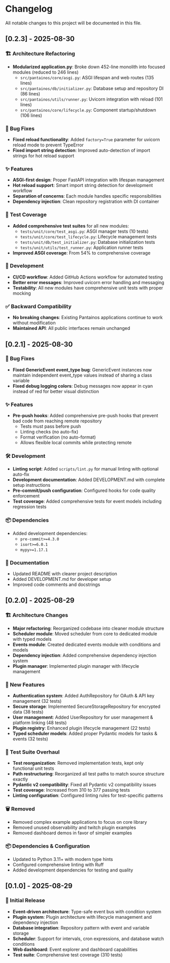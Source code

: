 # Changelog

All notable changes to this project will be documented in this file.

## [0.2.3] - 2025-08-30

### 🏗️ Architecture Refactoring
- **Modularized application.py**: Broke down 452-line monolith into focused modules (reduced to 246 lines)
  - `src/pantainos/core/asgi.py`: ASGI lifespan and web routes (135 lines)
  - `src/pantainos/db/initializer.py`: Database setup and repository DI (86 lines)
  - `src/pantainos/utils/runner.py`: Uvicorn integration with reload (101 lines)
  - `src/pantainos/core/lifecycle.py`: Component startup/shutdown (106 lines)

### 🐛 Bug Fixes
- **Fixed reload functionality**: Added `factory=True` parameter for uvicorn reload mode to prevent TypeError
- **Fixed import string detection**: Improved auto-detection of import strings for hot reload support

### ✨ Features
- **ASGI-first design**: Proper FastAPI integration with lifespan management
- **Hot reload support**: Smart import string detection for development workflow
- **Separation of concerns**: Each module handles specific responsibilities
- **Dependency injection**: Clean repository registration with DI container

### 🧪 Test Coverage
- **Added comprehensive test suites** for all new modules:
  - `tests/unit/core/test_asgi.py`: ASGI manager tests (10 tests)
  - `tests/unit/core/test_lifecycle.py`: Lifecycle management tests
  - `tests/unit/db/test_initializer.py`: Database initialization tests
  - `tests/unit/utils/test_runner.py`: Application runner tests
- **Improved ASGI coverage**: From 54% to comprehensive coverage

### 🔧 Development
- **CI/CD workflow**: Added GitHub Actions workflow for automated testing
- **Better error messages**: Improved uvicorn error handling and messaging
- **Testability**: All new modules have comprehensive unit tests with proper mocking

### ✅ Backward Compatibility
- **No breaking changes**: Existing Pantainos applications continue to work without modification
- **Maintained API**: All public interfaces remain unchanged

## [0.2.1] - 2025-08-30

### 🐛 Bug Fixes
- **Fixed GenericEvent event_type bug**: GenericEvent instances now maintain independent event_type values instead of sharing a class variable
- **Fixed debug logging colors**: Debug messages now appear in cyan instead of red for better visual distinction

### ✨ Features
- **Pre-push hooks**: Added comprehensive pre-push hooks that prevent bad code from reaching remote repository
  - Tests must pass before push
  - Linting checks (no auto-fix)
  - Format verification (no auto-format)
  - Allows flexible local commits while protecting remote

### 🛠️ Development
- **Linting script**: Added `scripts/lint.py` for manual linting with optional auto-fix
- **Development documentation**: Added DEVELOPMENT.md with complete setup instructions
- **Pre-commit/push configuration**: Configured hooks for code quality enforcement
- **Test coverage**: Added comprehensive tests for event models including regression tests

### 📦 Dependencies
- Added development dependencies:
  - `pre-commit>=4.3.0`
  - `isort>=6.0.1`
  - `mypy>=1.17.1`

### 📝 Documentation
- Updated README with clearer project description
- Added DEVELOPMENT.md for developer setup
- Improved code comments and docstrings

## [0.2.0] - 2025-08-29

### 🏗️ Architecture Changes
- **Major refactoring**: Reorganized codebase into cleaner module structure
- **Scheduler module**: Moved scheduler from core to dedicated module with typed models
- **Events module**: Created dedicated events module with conditions and models
- **Dependency injection**: Added comprehensive dependency injection system
- **Plugin manager**: Implemented plugin manager with lifecycle management

### 🔐 New Features
- **Authentication system**: Added AuthRepository for OAuth & API key management (32 tests)
- **Secure storage**: Implemented SecureStorageRepository for encrypted data (38 tests)
- **User management**: Added UserRepository for user management & platform linking (48 tests)
- **Plugin registry**: Enhanced plugin lifecycle management (22 tests)
- **Typed scheduler models**: Added proper Pydantic models for tasks & events (32 tests)

### 🧪 Test Suite Overhaul
- **Test reorganization**: Removed implementation tests, kept only functional unit tests
- **Path restructuring**: Reorganized all test paths to match source structure exactly
- **Pydantic v2 compatibility**: Fixed all Pydantic v2 compatibility issues
- **Test coverage**: Increased from 310 to 377 passing tests
- **Linting configuration**: Configured linting rules for test-specific patterns

### 🗑️ Removed
- Removed complex example applications to focus on core library
- Removed unused observability and twitch plugin examples
- Removed dashboard demos in favor of simpler examples

### 📦 Dependencies & Configuration
- Updated to Python 3.11+ with modern type hints
- Configured comprehensive linting with Ruff
- Added development dependencies for testing and quality

## [0.1.0] - 2025-08-29

### 🎉 Initial Release
- **Event-driven architecture**: Type-safe event bus with condition system
- **Plugin system**: Plugin architecture with lifecycle management and dependency injection
- **Database integration**: Repository pattern with event and variable storage
- **Scheduler**: Support for intervals, cron expressions, and database watch conditions
- **Web dashboard**: Event explorer and dashboard capabilities
- **Test suite**: Comprehensive test coverage (310 tests)
